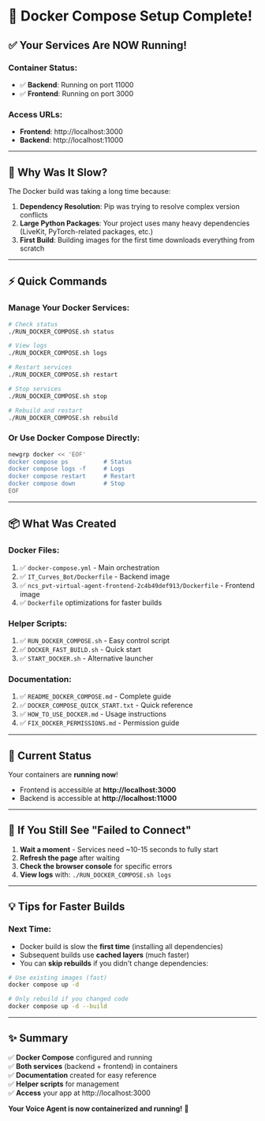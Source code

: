 # 🎉 Docker Compose Setup Complete!

## ✅ Your Services Are NOW Running!

### Container Status:
- ✅ **Backend**: Running on port 11000
- ✅ **Frontend**: Running on port 3000

### Access URLs:
- **Frontend**: http://localhost:3000
- **Backend**: http://localhost:11000

---

## 🚀 Why Was It Slow?

The Docker build was taking a long time because:
1. **Dependency Resolution**: Pip was trying to resolve complex version conflicts
2. **Large Python Packages**: Your project uses many heavy dependencies (LiveKit, PyTorch-related packages, etc.)
3. **First Build**: Building images for the first time downloads everything from scratch

---

## ⚡ Quick Commands

### Manage Your Docker Services:

```bash
# Check status
./RUN_DOCKER_COMPOSE.sh status

# View logs
./RUN_DOCKER_COMPOSE.sh logs

# Restart services
./RUN_DOCKER_COMPOSE.sh restart

# Stop services
./RUN_DOCKER_COMPOSE.sh stop

# Rebuild and restart
./RUN_DOCKER_COMPOSE.sh rebuild
```

### Or Use Docker Compose Directly:

```bash
newgrp docker << 'EOF'
docker compose ps          # Status
docker compose logs -f     # Logs
docker compose restart     # Restart
docker compose down        # Stop
EOF
```

---

## 📦 What Was Created

### Docker Files:
1. ✅ `docker-compose.yml` - Main orchestration
2. ✅ `IT_Curves_Bot/Dockerfile` - Backend image
3. ✅ `ncs_pvt-virtual-agent-frontend-2c4b49def913/Dockerfile` - Frontend image
4. ✅ `Dockerfile` optimizations for faster builds

### Helper Scripts:
1. ✅ `RUN_DOCKER_COMPOSE.sh` - Easy control script
2. ✅ `DOCKER_FAST_BUILD.sh` - Quick start
3. ✅ `START_DOCKER.sh` - Alternative launcher

### Documentation:
1. ✅ `README_DOCKER_COMPOSE.md` - Complete guide
2. ✅ `DOCKER_COMPOSE_QUICK_START.txt` - Quick reference
3. ✅ `HOW_TO_USE_DOCKER.md` - Usage instructions
4. ✅ `FIX_DOCKER_PERMISSIONS.md` - Permission guide

---

## 🎯 Current Status

Your containers are **running now**! 

- Frontend is accessible at **http://localhost:3000**
- Backend is accessible at **http://localhost:11000**

---

## 🔧 If You Still See "Failed to Connect"

1. **Wait a moment** - Services need ~10-15 seconds to fully start
2. **Refresh the page** after waiting
3. **Check the browser console** for specific errors
4. **View logs** with: `./RUN_DOCKER_COMPOSE.sh logs`

---

## 💡 Tips for Faster Builds

### Next Time:
- Docker build is slow the **first time** (installing all dependencies)
- Subsequent builds use **cached layers** (much faster)
- You can **skip rebuilds** if you didn't change dependencies:

```bash
# Use existing images (fast)
docker compose up -d

# Only rebuild if you changed code
docker compose up -d --build
```

---

## ✨ Summary

✅ **Docker Compose** configured and running  
✅ **Both services** (backend + frontend) in containers  
✅ **Documentation** created for easy reference  
✅ **Helper scripts** for management  
✅ **Access** your app at http://localhost:3000  

**Your Voice Agent is now containerized and running!** 🚀
